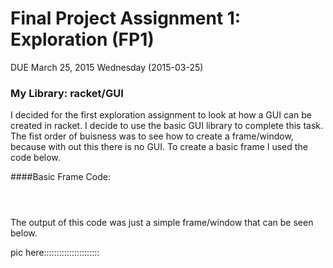 # Final Project Assignment 1: Exploration (FP1) 
DUE March 25, 2015 Wednesday (2015-03-25)

### My Library: racket/GUI

I decided for the first exploration assignment to look at how a GUI can be created in racket. I decide to use the basic GUI library to complete this task. The fist order of buisness was to see how to create a frame/window, because with out this there is no GUI. To create a basic frame I used the code below.

####Basic Frame Code:

```



```

The output of this code was just a simple frame/window that can be seen below.

pic here::::::::::::::::::::::
